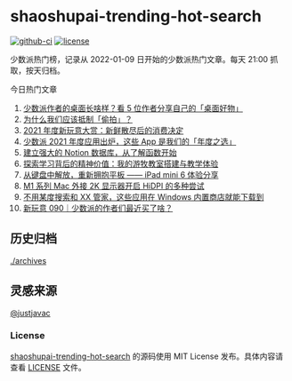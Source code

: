 
# shaoshupai-trending-hot-search

[![github-ci](https://github.com/hua1995116/shaoshupai-trending-hot-search/actions/workflows/ci.yml/badge.svg?branch=master&event=push)](https://github.com/hua1995116/shaoshupai-trending-hot-search/actions/workflows/ci.yml)
[![license](https://img.shields.io/github/license/hua1995116/shaoshupai-trending-hot-search)](https://github.com/hua1995116/shaoshupai-trending-hot-search/blob/master/LICENSE)

少数派热门榜，记录从 2022-01-09 日开始的少数派热门文章。每天 21:00 抓取，按天归档。


今日热门文章

<!-- BEGIN -->
<!-- 最后更新时间 Wed Jan 12 2022 20:32:13 GMT+0800 (China Standard Time) -->
1. [少数派作者的桌面长啥样？看 5 位作者分享自己的「桌面好物」](https://sspai.com/post/70809)
2. [为什么我们应该抵制「偷拍」？](https://sspai.com/post/70755)
3. [2021 年度新玩意大赏：新鲜散尽后的消费决定](https://sspai.com/post/70695)
4. [少数派 2021 年度应用出炉，这些 App 是我们的「年度之选」](https://sspai.com/post/70710)
5. [建立强大的 Notion 数据库，从了解函数开始](https://sspai.com/post/70713)
6. [探索学习背后的精神价值：我的游牧教室搭建与教学体验](https://sspai.com/post/70685)
7. [从键盘中解放，重新拥抱平板 —— iPad mini 6 体验分享](https://sspai.com/post/70613)
8. [M1 系列 Mac 外接 2K 显示器开启 HiDPI 的多种尝试](https://sspai.com/post/70627)
9. [不用某度搜索和 XX 管家，这些应用在 Windows 内置商店就能下载到](https://sspai.com/post/70622)
10. [新玩意 090｜少数派的作者们最近买了啥？ ](https://sspai.com/post/70586)
<!-- END -->

## 历史归档 

[./archives](./archives)

## 灵感来源

[@justjavac](https://github.com/justjavac)

### License

[shaoshupai-trending-hot-search](https://github.com/hua1995116/shaoshupai-trending-hot-search)
的源码使用 MIT License 发布。具体内容请查看 [LICENSE](./LICENSE) 文件。
